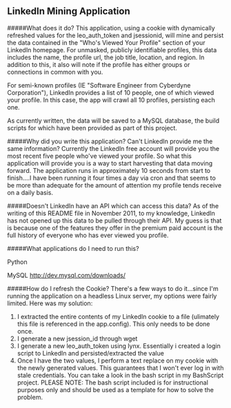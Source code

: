 ## LinkedIn Mining Application

#####What does it do?
This application, using a cookie with dynamically refreshed values for the leo_auth_token and jsessionid, will mine and persist the data contained in the "Who's Viewed Your Profile" section of your LinkedIn homepage.  For unmasked, publicly identifiable profiles, this data includes the name, the profile url, the job title, location, and region.  In addition to this, it also will note if the profile has either groups or connections in common with you.

For semi-known profiles (IE "Software Engineer from Cyberdyne Corporation"), LinkedIn provides a list of 10 people, one of which viewed your profile.
In this case, the app will crawl all 10 profiles, persisting each one.

As currently written, the data will be saved to a MySQL database, the build scripts for which have been provided as part of this project.

#####Why did you write this application?  Can't LinkedIn provide me the same information?
Currently the LinkedIn free account will provide you the most recent five people who've viewed your profile.  So what this application will provide you is a way to 
start harvesting that data moving forward.  The application runs in approximately 10 seconds from start to finish....I have been running it four times a day via
cron and that seems to be more than adequate for the amount of attention my profile tends receive on a daily basis.

#####Doesn't LinkedIn have an API which can access this data?
As of the writing of this README file in November 2011, to my knowledge, LinkedIn has not opened up this data to be pulled through their API.  My guess is that is
because one of the features they offer in the premium paid account is the full history of everyone who has ever viewed you profile.

#####What applications do I need to run this?

Python

MySQL
http://dev.mysql.com/downloads/

#####How do I refresh the Cookie?
There's a few ways to do it...since I'm running the application on a headless Linux server, my options were fairly limited.  Here was my solution:

1) I extracted the entire contents of my LinkedIn cookie to a file (ulimately this file is referenced in the app.config).  This only needs to be done once.
2) I generate a new jsession_id through wget
3) I generate a new leo_auth_token using lynx.  Essentially i created a login script to LinkedIn and persisted/extracted the value
4) Once I have the two values, I perform a text replace on my cookie with the newly generated values.  This guarantees that I won't ever log in
with stale credentials.  You can take a look in the bash script in my BashScript project.  PLEASE NOTE: The bash script included is for instructional purposes only and 
should be used as a template for how to solve the problem.